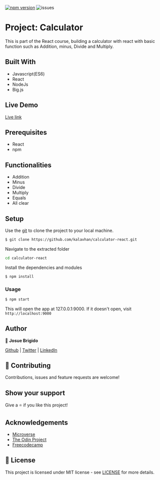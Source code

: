 [![npm version](https://badge.fury.io/js/npm.svg)](https://badge.fury.io/js/npm)
![issues](https://img.shields.io/github/issues/kalavhan/restaurant-page)

# Project: Calculator

This is part of the React course, building a calculator with react with basic function such as Addition, minus, Divide and Multiply.

## Built With
- Javascript(ES6)
- React
- NodeJs
- Big.js

## Live Demo
[Live link]('https://calculator-react-kalavhan.herokuapp.com/')

## Prerequisites
- React
- npm

## Functionalities 
- Addition
- Minus
- Divide
- Multiply
- Equals
- All clear

## Setup

Use the [git](https://git-scm.com/downloads) to clone the project to your local machine.
```sh
$ git clone https://github.com/kalavhan/calculator-react.git
```

Navigate to the extracted folder
```sh 
cd calculator-react
```

Install the dependencies and modules
```sh
$ npm install
```

### Usage
```sh
$ npm start
```
This will open the app at 127.0.0.1:9000. If it doesn't open, visit ```http://localhost:9000```

## Author

👤 **Josue Brigido**

[Github](https://github.com/kalavhan) | [Twitter](https://twitter.com/kalavhan) | [LinkedIn](https://linkedin.com/in/kalavhan)



## 🤝 Contributing

Contributions, issues and feature requests are welcome!

## Show your support

Give a ⭐️ if you like this project!

## Acknowledgements
- [Microverse](https://www.microverse.org/)
- [The Odin Project](https://www.theodinproject.com/)
- [Freecodecamp](http://freecodecamp.org/)

## 📝 License

This project is licensed under MIT license - see [LICENSE](/LICENSE) for more details.

